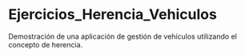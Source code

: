 # Ejercicios_Herencia_Vehiculos
Demostración de una aplicación de gestión de vehículos utilizando el concepto de herencia.
